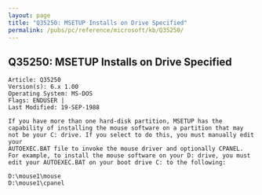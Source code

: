 ```yaml
---
layout: page
title: "Q35250: MSETUP Installs on Drive Specified"
permalink: /pubs/pc/reference/microsoft/kb/Q35250/
---
```


## Q35250: MSETUP Installs on Drive Specified

	Article: Q35250
	Version(s): 6.x 1.00
	Operating System: MS-DOS
	Flags: ENDUSER |
	Last Modified: 19-SEP-1988
	
	If you have more than one hard-disk partition, MSETUP has the
	capability of installing the mouse software on a partition that may
	not be your C: drive. If you select to do this, you must manually edit your
	AUTOEXEC.BAT file to invoke the mouse driver and optionally CPANEL.
	For example, to install the mouse software on your D: drive, you must
	edit your AUTOEXEC.BAT on your boot drive C: to the following:
	
	D:\mouse1\mouse
	D:\mouse1\cpanel

